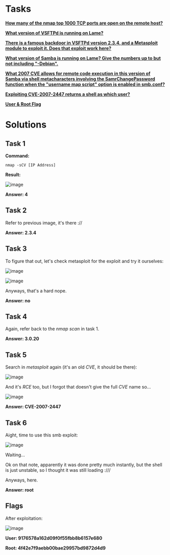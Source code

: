 # Tasks

[**How many of the nmap top 1000 TCP ports are open on the remote host?**](#task-1)

[**What version of VSFTPd is running on Lame?**](#task-2)

[**There is a famous backdoor in VSFTPd version 2.3.4, and a Metasploit module to exploit it. Does that exploit work here?**](#task-3)

[**What version of Samba is running on Lame? Give the numbers up to but not including "-Debian".**](#task-4)

[**What 2007 CVE allows for remote code execution in this version of Samba via shell metacharacters involving the SamrChangePassword function when the "username map script" option is enabled in smb.conf?**](#task-5)

[**Exploiting CVE-2007-2447 returns a shell as which user?**](#task-6)

[**User & Root Flag**](#flags)

# Solutions

## Task 1

**Command:**

``` 
nmap -sCV [IP Address]
```

**Result:**

![image](https://github.com/user-attachments/assets/527e8795-6a8d-4253-a429-d1ee0dfa3bc0)

**Answer: 4**

## Task 2

Refer to previous image, it's there ://

**Answer: 2.3.4**

## Task 3

To figure that out, let's check metasploit for the exploit and try it ourselves:

![image](https://github.com/user-attachments/assets/4349a0c8-11a9-4e94-97b2-6b51ebe5a251)

![image](https://github.com/user-attachments/assets/9775c574-9e7b-41e4-8ba6-6aafbc4712a6)

Anyways, that's a hard nope.

**Answer: no**

## Task 4

Again, refer back to the _nmap scan_ in task 1.

**Answer: 3.0.20**

## Task 5

Search in _metasploit_ again (it's an old _CVE_, it should be there):

![image](https://github.com/user-attachments/assets/cf97ea4b-3da1-4a75-a55f-93a54a0c344e)

And it's _RCE_ too, but I forgot that doesn't give the full _CVE_ name so...

![image](https://github.com/user-attachments/assets/cec19eff-d61f-462d-9939-16d3099d6a3d)

**Answer: CVE-2007-2447**

## Task 6

Aight, time to use this smb exploit:

![image](https://github.com/user-attachments/assets/478eaa0a-7bcb-4a9f-9906-7d14ee633e2b)

Waiting...

Ok on that note, apparently it was done pretty much instantly, but the shell is just unstable, so I thought it was still loading :///

Anyways, here.

**Answer: root**

## Flags

After exploitation:

![image](https://github.com/user-attachments/assets/489edd27-45fb-43be-a951-8e5b84289d18)

**User: 9176578a162d09f0f55fbb8b6157e680**

**Root: 4f42e7f9aebb00bae29957bd9872d4d9**
